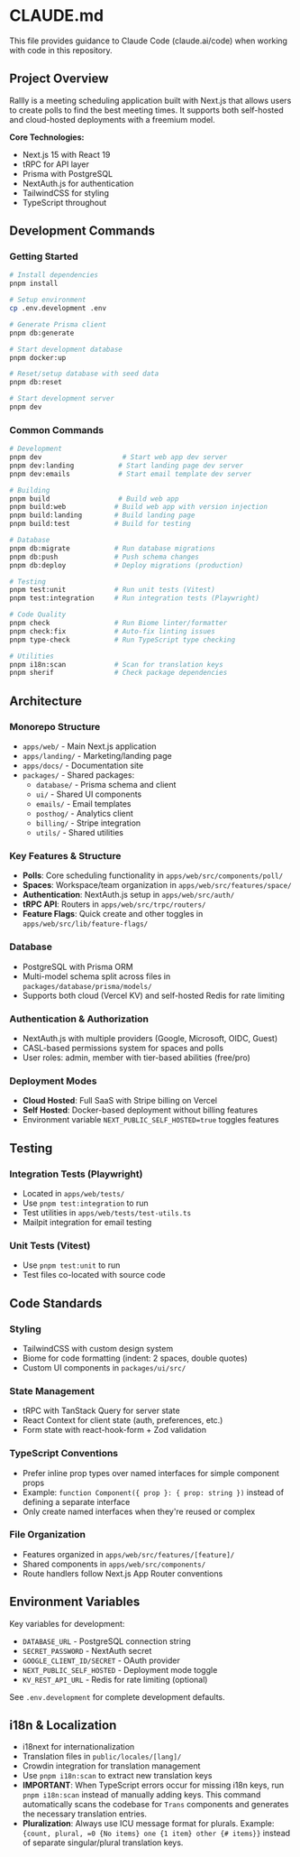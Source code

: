 # CLAUDE.md

This file provides guidance to Claude Code (claude.ai/code) when working with code in this repository.

## Project Overview

Rallly is a meeting scheduling application built with Next.js that allows users to create polls to find the best meeting times. It supports both self-hosted and cloud-hosted deployments with a freemium model.

**Core Technologies:**
- Next.js 15 with React 19
- tRPC for API layer
- Prisma with PostgreSQL
- NextAuth.js for authentication  
- TailwindCSS for styling
- TypeScript throughout

## Development Commands

### Getting Started
```bash
# Install dependencies
pnpm install

# Setup environment
cp .env.development .env

# Generate Prisma client
pnpm db:generate

# Start development database
pnpm docker:up

# Reset/setup database with seed data
pnpm db:reset

# Start development server
pnpm dev
```

### Common Commands
```bash
# Development
pnpm dev                    # Start web app dev server
pnpm dev:landing           # Start landing page dev server  
pnpm dev:emails            # Start email template dev server

# Building
pnpm build                 # Build web app
pnpm build:web            # Build web app with version injection
pnpm build:landing        # Build landing page
pnpm build:test           # Build for testing

# Database
pnpm db:migrate           # Run database migrations
pnpm db:push              # Push schema changes
pnpm db:deploy            # Deploy migrations (production)

# Testing
pnpm test:unit            # Run unit tests (Vitest)
pnpm test:integration     # Run integration tests (Playwright)

# Code Quality
pnpm check                # Run Biome linter/formatter
pnpm check:fix            # Auto-fix linting issues
pnpm type-check           # Run TypeScript type checking

# Utilities
pnpm i18n:scan            # Scan for translation keys
pnpm sherif               # Check package dependencies
```

## Architecture

### Monorepo Structure
- `apps/web/` - Main Next.js application
- `apps/landing/` - Marketing/landing page
- `apps/docs/` - Documentation site
- `packages/` - Shared packages:
  - `database/` - Prisma schema and client
  - `ui/` - Shared UI components
  - `emails/` - Email templates
  - `posthog/` - Analytics client
  - `billing/` - Stripe integration
  - `utils/` - Shared utilities

### Key Features & Structure
- **Polls**: Core scheduling functionality in `apps/web/src/components/poll/`
- **Spaces**: Workspace/team organization in `apps/web/src/features/space/`
- **Authentication**: NextAuth.js setup in `apps/web/src/auth/`
- **tRPC API**: Routers in `apps/web/src/trpc/routers/`
- **Feature Flags**: Quick create and other toggles in `apps/web/src/lib/feature-flags/`

### Database
- PostgreSQL with Prisma ORM
- Multi-model schema split across files in `packages/database/prisma/models/`
- Supports both cloud (Vercel KV) and self-hosted Redis for rate limiting

### Authentication & Authorization
- NextAuth.js with multiple providers (Google, Microsoft, OIDC, Guest)
- CASL-based permissions system for spaces and polls
- User roles: admin, member with tier-based abilities (free/pro)

### Deployment Modes
- **Cloud Hosted**: Full SaaS with Stripe billing on Vercel
- **Self Hosted**: Docker-based deployment without billing features
- Environment variable `NEXT_PUBLIC_SELF_HOSTED=true` toggles features

## Testing

### Integration Tests (Playwright)
- Located in `apps/web/tests/`
- Use `pnpm test:integration` to run
- Test utilities in `apps/web/tests/test-utils.ts`
- Mailpit integration for email testing

### Unit Tests (Vitest)
- Use `pnpm test:unit` to run
- Test files co-located with source code

## Code Standards

### Styling
- TailwindCSS with custom design system
- Biome for code formatting (indent: 2 spaces, double quotes)
- Custom UI components in `packages/ui/src/`

### State Management
- tRPC with TanStack Query for server state
- React Context for client state (auth, preferences, etc.)
- Form state with react-hook-form + Zod validation

### TypeScript Conventions
- Prefer inline prop types over named interfaces for simple component props
- Example: `function Component({ prop }: { prop: string })` instead of defining a separate interface
- Only create named interfaces when they're reused or complex

### File Organization
- Features organized in `apps/web/src/features/[feature]/`
- Shared components in `apps/web/src/components/`
- Route handlers follow Next.js App Router conventions

## Environment Variables

Key variables for development:
- `DATABASE_URL` - PostgreSQL connection string
- `SECRET_PASSWORD` - NextAuth secret
- `GOOGLE_CLIENT_ID/SECRET` - OAuth provider
- `NEXT_PUBLIC_SELF_HOSTED` - Deployment mode toggle
- `KV_REST_API_URL` - Redis for rate limiting (optional)

See `.env.development` for complete development defaults.

## i18n & Localization

- i18next for internationalization
- Translation files in `public/locales/[lang]/`
- Crowdin integration for translation management
- Use `pnpm i18n:scan` to extract new translation keys
- **IMPORTANT**: When TypeScript errors occur for missing i18n keys, run `pnpm i18n:scan` instead of manually adding keys. This command automatically scans the codebase for `Trans` components and generates the necessary translation entries.
- **Pluralization**: Always use ICU message format for plurals. Example: `{count, plural, =0 {No items} one {1 item} other {# items}}` instead of separate singular/plural translation keys.